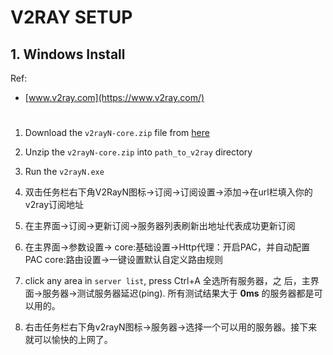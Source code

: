 # V2RAY SETUP

## 1. Windows Install
Ref:
* [www.v2ray.com](https://www.v2ray.com/)

#
1. Download the `v2rayN-core.zip` file from [here](https://github.com/2dust/v2rayN/releases)

2. Unzip the `v2rayN-core.zip` into `path_to_v2ray` directory

3. Run the `v2rayN.exe` 

4. 双击任务栏右下角V2RayN图标->订阅->订阅设置->添加->在url栏填入你的
  v2ray订阅地址

5. 在主界面->订阅->更新订阅->服务器列表刷新出地址代表成功更新订阅

6. 在主界面->参数设置->
  core:基础设置->Http代理：开启PAC，并自动配置PAC
  core:路由设置->一键设置默认自定义路由规则

7. click any area in `server list`, press Ctrl+A 全选所有服务器，之
  后，主界面->服务器->测试服务器延迟(ping). 所有测试结果大于 
  __0ms__ 的服务器都是可以用的。

8. 右击任务栏右下角v2rayN图标->服务器->选择一个可以用的服务器。接下来
  就可以愉快的上网了。